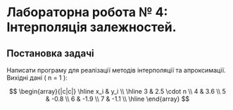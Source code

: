 # Лабораторна робота № 4: Інтерполяція залежностей.

## Постановка задачі

Написати програму для реалізації методів інтерполяції та апроксимації.
Вихідні дані ( n = 1 ):

$$
\begin{array}{|c|c|}
\hline
x_i & y_i \\
\hline
3 & 2.5 \cdot n \\
4 & 3.6 \\
5 & -0.8 \\
6 & -1.9 \\
7 & -1.1 \\
\hline
\end{array}
$$